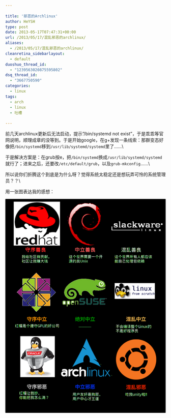 ```yaml
---

title: '邪恶的Archlinux'
author: HeYSH
type: post
date: 2013-05-17T07:47:31+00:00
url: /2013/05/17/混乱邪恶的archlinux/
aliases:
  - /2013/05/17/混乱邪恶的archlinux/
cleanretina_sidebarlayout:
  - default
duoshuo_thread_id:
  - "1239563020875595802"
dsq_thread_id:
  - "3667750590"
categories:
  - linux
tags:
  - arch
  - linux
  - 吐槽

---
```

前几天archlinux更新后无法启动，提示”/bin/systemd not exist”，于是乖乖等官网说明，顺理成章的没等到。于是开始google，在g+发现一条线索：那群变态好像把`/bin/systemd`移到`/usr/lib/systemd/systemd`里了……\

于是解决方案是：在grub按e，把`/bin/systemd`换成`/usr/lib/systemd/systemd`就行了；进来之后，还要改`/etc/default/grub`，以及`grub-mkconfig`……\

所以说你们折腾这个到底是为什么呀？觉得系统太稳定还是想玩弄可怜的系统管理员？？\

用一张图表达我的感想：

![evil](/evil.png)